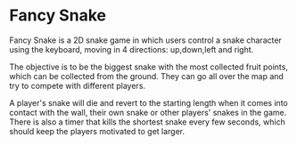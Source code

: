 # Fancy Snake

Fancy Snake is a 2D snake game in which users control a snake character using the keyboard, moving in 4 directions: up,down,left and right.

The objective is to be the biggest snake with the most collected fruit points, which can be collected from the ground. They can go all over the map and try to compete with different players.

A player's snake will die and revert to the starting length when it comes into contact with the wall, their own snake or other players' snakes in the game. There is also a timer that kills the shortest snake every few seconds, which should keep the players motivated to get
larger.

